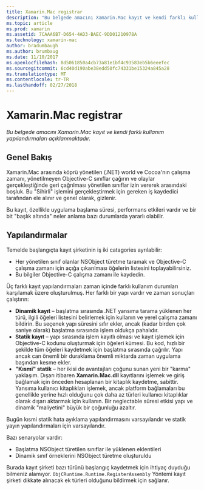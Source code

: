 ```yaml
---
title: Xamarin.Mac registrar
description: "Bu belgede amacını Xamarin.Mac kayıt ve kendi farklı kullanım yapılandırmaları açıklanmaktadır."
ms.topic: article
ms.prod: xamarin
ms.assetid: 7CAAA6B7-D654-4AD3-BAEC-9DD01210978A
ms.technology: xamarin-mac
author: bradumbaugh
ms.author: brumbaug
ms.date: 11/10/2017
ms.openlocfilehash: 8d5061850a4cb73a81e1bf4c93583eb5b6eeefec
ms.sourcegitcommit: 6cd40d190abe38edd50fc74331be15324a845a28
ms.translationtype: MT
ms.contentlocale: tr-TR
ms.lasthandoff: 02/27/2018
---
```

# <a name="xamarinmac-registrar"></a>Xamarin.Mac registrar

_Bu belgede amacını Xamarin.Mac kayıt ve kendi farklı kullanım yapılandırmaları açıklanmaktadır._

## <a name="overview"></a>Genel Bakış

Xamarin.Mac arasında köprü yönetilen (.NET) world ve Cocoa'nın çalışma zamanı, yönetilmeyen Objective-C sınıflar çağırın ve olaylar gerçekleştiğinde geri çağrılması yönetilen sınıflar izin vererek arasındaki boşluk. Bu "Sihirli" işlemini gerçekleştirmek için gereken iş kaydedici tarafından ele alınır ve genel olarak, gizlenir.

Bu kayıt, özellikle uygulama başlama süresi, performans etkileri vardır ve bir bit "başlık altında" neler anlama bazı durumlarda yararlı olabilir.

## <a name="configurations"></a>Yapılandırmalar

Temelde başlangıçta kayıt şirketinin iş iki catagories ayrılabilir:

- Her yönetilen sınıf olanlar NSObject türetme taramak ve Objective-C çalışma zamanı için açığa çıkarılması öğelerin listesini toplayabilirsiniz.
- Bu bilgiler Objective-C çalışma zamanı ile kaydedin.

Üç farklı kayıt yapılandırmaları zaman içinde farklı kullanım durumları karşılamak üzere oluşturulmuş. Her farklı bir yapı vardır ve zaman sonuçları çalıştırın:

- **Dinamik kayıt** – başlatma sırasında .NET yansıma tarama yüklenen her türü, ilgili öğeleri listesini belirlemek için kullanın ve yerel çalışma zamanı bildirin. Bu seçenek yapı süresini sıfır ekler, ancak (kadar birden çok saniye olarak) başlatma sırasında işlem oldukça pahalıdır.
- **Statik kayıt** – yapı sırasında işlem kayıtlı olması ve kayıt işlemek için Objective-C kodunu oluşturmak için öğeleri kümesi. Bu kod, hızlı bir şekilde tüm öğeleri kaydetmek için başlatma sırasında çağrılır. Yapı ancak can önemli bir duraklama önemli miktarda zaman uygulama başından kesme ekler.
- **"Kısmi" statik** – her ikisi de avantajları çoğunu sunan yeni bir "karma" yaklaşım. Dışarı itibaren **Xamarin.Mac.dll** kayıtlarını işlemek ve giriş bağlamak için önceden hesaplanan bir kitaplık kaydetme, sabittir. Yansıma kullanıcı kitaplıkları işlemek, ancak platform bağlamaları bu genellikle yerine hızlı olduğunu çok daha az türleri kullanıcı kitaplıklar olarak dışarı aktarmak için kullanın. Bir neglectable süresi etkisi yapı ve dinamik "maliyetini" büyük bir çoğunluğu azaltır.

Bugün kısmi statik hata ayıklama yapılandırmasını varsayılandır ve statik yayın yapılandırmaları için varsayılandır.

Bazı senaryolar vardır:

- Başlatma NSObject türetilen sınıflar ile yüklenen eklentileri
- Dinamik sınıf örneklerini NSObject türetme oluşturuldu

Burada kayıt şirketi bazı türünü başlangıç kaydetmek için ihtiyaç duyduğu bilmeniz alamıyor. `ObjCRuntime.Runtime.RegisterAssembly` Yöntemi kayıt şirketi dikkate alınacak ek türleri olduğunu bildirmek için sağlanır.
